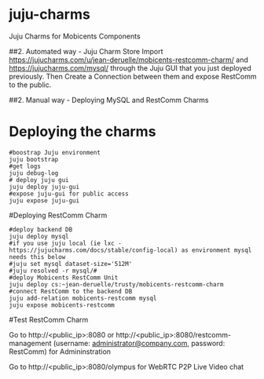 # juju-charms
Juju Charms for Mobicents Components

##2. Automated way - Juju Charm Store
Import https://jujucharms.com/u/jean-deruelle/mobicents-restcomm-charm/ and https://jujucharms.com/mysql/ through the Juju GUI that you just deployed previously. Then Create a Connection between them and expose RestComm to the public.

##2. Manual way - Deploying MySQL and RestComm Charms
# Deploying the charms 


    #boostrap Juju environment
    juju bootstrap
    #get logs
    juju debug-log
    # deploy juju gui
    juju deploy juju-gui
    #expose juju-gui for public access
    juju expose juju-gui

#Deploying RestComm Charm

    #deploy backend DB
    juju deploy mysql
    #if you use juju local (ie lxc - https://jujucharms.com/docs/stable/config-local) as environment mysql needs this below
    #juju set mysql dataset-size='512M'
    #juju resolved -r mysql/#
    #deploy Mobicents RestComm Unit
    juju deploy cs:~jean-deruelle/trusty/mobicents-restcomm-charm
    #connect RestComm to the backend DB
    juju add-relation mobicents-restcomm mysql
    juju expose mobicents-restcomm

#Test RestComm Charm

Go to http://<public_ip>:8080 or http://<public_ip>:8080/restcomm-management (username: administrator@company.com, password: RestComm) for Admininstration

Go to http://<public_ip>:8080/olympus for WebRTC P2P Live Video chat
